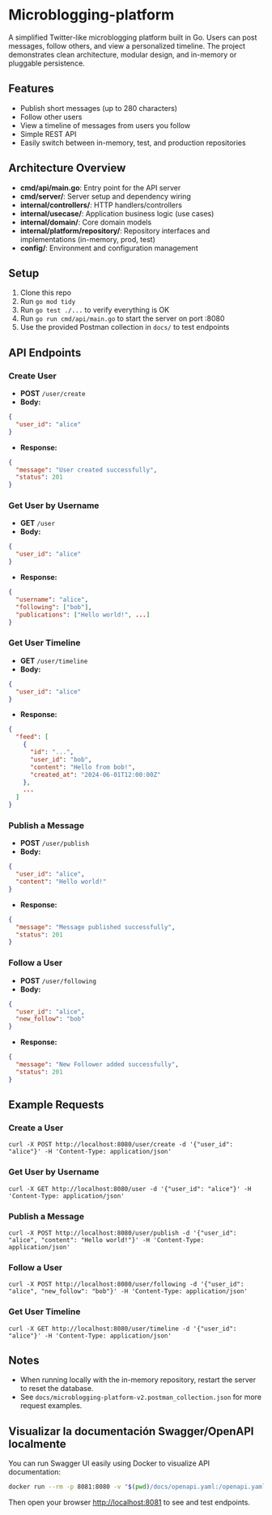 # Microblogging-platform

A simplified Twitter-like microblogging platform built in Go. Users can post messages, follow others, and view a personalized timeline. The project demonstrates clean architecture, modular design, and in-memory or pluggable persistence.

## Features
- Publish short messages (up to 280 characters)
- Follow other users
- View a timeline of messages from users you follow
- Simple REST API
- Easily switch between in-memory, test, and production repositories

## Architecture Overview
- **cmd/api/main.go**: Entry point for the API server
- **cmd/server/**: Server setup and dependency wiring
- **internal/controllers/**: HTTP handlers/controllers
- **internal/usecase/**: Application business logic (use cases)
- **internal/domain/**: Core domain models
- **internal/platform/repository/**: Repository interfaces and implementations (in-memory, prod, test)
- **config/**: Environment and configuration management

## Setup
1. Clone this repo
2. Run `go mod tidy`
3. Run `go test ./...` to verify everything is OK
4. Run `go run cmd/api/main.go` to start the server on port :8080
5. Use the provided Postman collection in `docs/` to test endpoints

## API Endpoints

### Create User
- **POST** `/user/create`
- **Body:**
```json
{
  "user_id": "alice"
}
```
- **Response:**
```json
{
  "message": "User created successfully",
  "status": 201
}
```

### Get User by Username
- **GET** `/user`
- **Body:**
```json
{
  "user_id": "alice"
}
```
- **Response:**
```json
{
  "username": "alice",
  "following": ["bob"],
  "publications": ["Hello world!", ...]
}
```

### Get User Timeline
- **GET** `/user/timeline`
- **Body:**
```json
{
  "user_id": "alice"
}
```
- **Response:**
```json
{
  "feed": [
    {
      "id": "...",
      "user_id": "bob",
      "content": "Hello from bob!",
      "created_at": "2024-06-01T12:00:00Z"
    },
    ...
  ]
}
```

### Publish a Message
- **POST** `/user/publish`
- **Body:**
```json
{
  "user_id": "alice",
  "content": "Hello world!"
}
```
- **Response:**
```json
{
  "message": "Message published successfully",
  "status": 201
}
```

### Follow a User
- **POST** `/user/following`
- **Body:**
```json
{
  "user_id": "alice",
  "new_follow": "bob"
}
```
- **Response:**
```json
{
  "message": "New Follower added successfully",
  "status": 201
}
```

## Example Requests

### Create a User
```
curl -X POST http://localhost:8080/user/create -d '{"user_id": "alice"}' -H 'Content-Type: application/json'
```

### Get User by Username
```
curl -X GET http://localhost:8080/user -d '{"user_id": "alice"}' -H 'Content-Type: application/json'
```

### Publish a Message
```
curl -X POST http://localhost:8080/user/publish -d '{"user_id": "alice", "content": "Hello world!"}' -H 'Content-Type: application/json'
```

### Follow a User
```
curl -X POST http://localhost:8080/user/following -d '{"user_id": "alice", "new_follow": "bob"}' -H 'Content-Type: application/json'
```

### Get User Timeline
```
curl -X GET http://localhost:8080/user/timeline -d '{"user_id": "alice"}' -H 'Content-Type: application/json'
```

## Notes
- When running locally with the in-memory repository, restart the server to reset the database.
- See `docs/microblogging-platform-v2.postman_collection.json` for more request examples.

## Visualizar la documentación Swagger/OpenAPI localmente

You can run Swagger UI easily using Docker to visualize API documentation:

```bash
docker run --rm -p 8081:8080 -v "$(pwd)/docs/openapi.yaml:/openapi.yaml" -e SWAGGER_JSON=/openapi.yaml swaggerapi/swagger-ui
```

Then open your browser [http://localhost:8081](http://localhost:8081) to see and test endpoints.




